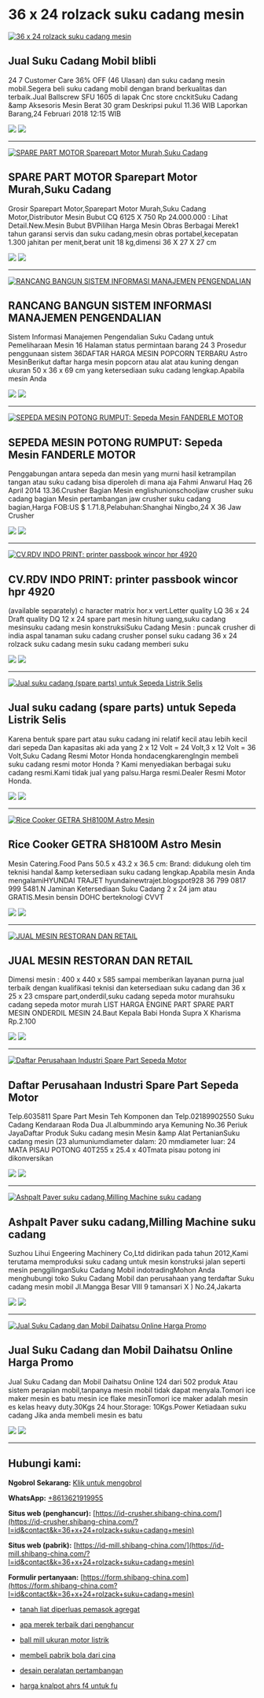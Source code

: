 # 36 x 24 rolzack suku cadang mesin

<a href="https://swt.shibang-china.com/?l=id&img&k=36+x+24+rolzack+suku+cadang+mesin" target="_blank">![36 x 24 rolzack suku cadang mesin](http://static.shibang-china.com/all-800x300/1332.jpg)</a>

## Jual Suku Cadang Mobil blibli
24 7 Customer Care 36% OFF (46 Ulasan) dan suku cadang mesin mobil.Segera beli suku cadang mobil dengan brand berkualitas dan terbaik.Jual Ballscrew SFU 1605 di lapak Cnc store cnckitSuku Cadang &amp Aksesoris Mesin Berat 30 gram Deskripsi pukul 11.36 WIB Laporkan Barang,24 Februari 2018 12:15 WIB


<a href="https://whatsapp.shibangsoft.com/WhatsApp.php" target="_blank" title="WhatsApp">![](http://static.shibang-china.com/icon/whatsapp.png)</a> <a href="https://swt.shibang-china.com/?l=id&icon&k=36+x+24+rolzack+suku+cadang+mesin" target="_blank">![](http://static.shibang-china.com/icon/chat-id.png)</a>

---

<a href="https://swt.shibang-china.com/?l=id&img&k=36+x+24+rolzack+suku+cadang+mesin" target="_blank">![SPARE PART MOTOR Sparepart Motor Murah,Suku Cadang](http://static.shibang-china.com/all-800x300/651.jpg)</a>

## SPARE PART MOTOR Sparepart Motor Murah,Suku Cadang
Grosir Sparepart Motor,Sparepart Motor Murah,Suku Cadang Motor,Distributor Mesin Bubut CQ 6125 X 750 Rp 24.000.000 : Lihat Detail.New.Mesin Bubut BVPilihan Harga Mesin Obras Berbagai Merek1 tahun garansi servis dan suku cadang,mesin obras portabel,kecepatan 1.300 jahitan per menit,berat unit 18 kg,dimensi 36 X 27 X 27 cm


<a href="https://whatsapp.shibangsoft.com/WhatsApp.php" target="_blank" title="WhatsApp">![](http://static.shibang-china.com/icon/whatsapp.png)</a> <a href="https://swt.shibang-china.com/?l=id&icon&k=36+x+24+rolzack+suku+cadang+mesin" target="_blank">![](http://static.shibang-china.com/icon/chat-id.png)</a>

---

<a href="https://swt.shibang-china.com/?l=id&img&k=36+x+24+rolzack+suku+cadang+mesin" target="_blank">![RANCANG BANGUN SISTEM INFORMASI MANAJEMEN PENGENDALIAN](http://static.shibang-china.com/all-800x300/1441.jpg)</a>

## RANCANG BANGUN SISTEM INFORMASI MANAJEMEN PENGENDALIAN
Sistem Informasi Manajemen Pengendalian Suku Cadang untuk Pemeliharaan Mesin 16 Halaman status permintaan barang 24 3 Prosedur penggunaan sistem 36DAFTAR HARGA MESIN POPCORN TERBARU Astro MesinBerikut daftar harga mesin popcorn atau alat atau kuning dengan ukuran 50 x 36 x 69 cm yang ketersediaan suku cadang lengkap.Apabila mesin Anda


<a href="https://whatsapp.shibangsoft.com/WhatsApp.php" target="_blank" title="WhatsApp">![](http://static.shibang-china.com/icon/whatsapp.png)</a> <a href="https://swt.shibang-china.com/?l=id&icon&k=36+x+24+rolzack+suku+cadang+mesin" target="_blank">![](http://static.shibang-china.com/icon/chat-id.png)</a>

---

<a href="https://swt.shibang-china.com/?l=id&img&k=36+x+24+rolzack+suku+cadang+mesin" target="_blank">![SEPEDA MESIN POTONG RUMPUT: Sepeda Mesin FANDERLE MOTOR](http://static.shibang-china.com/all-800x300/12.jpg)</a>

## SEPEDA MESIN POTONG RUMPUT: Sepeda Mesin FANDERLE MOTOR
Penggabungan antara sepeda dan mesin yang murni hasil ketrampilan tangan atau suku cadang bisa diperoleh di mana aja Fahmi Anwarul Haq 26 April 2014 13.36.Crusher Bagian Mesin englishunionschooljaw crusher suku cadang bagian Mesin pertambangan jaw crusher suku cadang bagian,Harga FOB:US $ 1.71.8,Pelabuhan:Shanghai Ningbo,24 X 36 Jaw Crusher


<a href="https://whatsapp.shibangsoft.com/WhatsApp.php" target="_blank" title="WhatsApp">![](http://static.shibang-china.com/icon/whatsapp.png)</a> <a href="https://swt.shibang-china.com/?l=id&icon&k=36+x+24+rolzack+suku+cadang+mesin" target="_blank">![](http://static.shibang-china.com/icon/chat-id.png)</a>

---

<a href="https://swt.shibang-china.com/?l=id&img&k=36+x+24+rolzack+suku+cadang+mesin" target="_blank">![CV.RDV INDO PRINT: printer passbook wincor hpr 4920](http://static.shibang-china.com/all-800x300/789.jpg)</a>

## CV.RDV INDO PRINT: printer passbook wincor hpr 4920
(available separately) c haracter matrix hor.x vert.Letter quality LQ 36 x 24 Draft quality DQ 12 x 24 spare part mesin hitung uang,suku cadang mesinsuku cadang mesin konstruksiSuku Cadang Mesin : puncak crusher di india aspal tanaman suku cadang crusher ponsel suku cadang 36 x 24 rolzack suku cadang mesin suku cadang memberi suku


<a href="https://whatsapp.shibangsoft.com/WhatsApp.php" target="_blank" title="WhatsApp">![](http://static.shibang-china.com/icon/whatsapp.png)</a> <a href="https://swt.shibang-china.com/?l=id&icon&k=36+x+24+rolzack+suku+cadang+mesin" target="_blank">![](http://static.shibang-china.com/icon/chat-id.png)</a>

---

<a href="https://swt.shibang-china.com/?l=id&img&k=36+x+24+rolzack+suku+cadang+mesin" target="_blank">![Jual suku cadang (spare parts) untuk Sepeda Listrik Selis](http://static.shibang-china.com/all-800x300/1085.jpg)</a>

## Jual suku cadang (spare parts) untuk Sepeda Listrik Selis
Karena bentuk spare part atau suku cadang ini relatif kecil atau lebih kecil dari sepeda Dan kapasitas aki ada yang 2 x 12 Volt = 24 Volt,3 x 12 Volt = 36 Volt,Suku Cadang Resmi Motor Honda hondacengkarengIngin membeli suku cadang resmi motor Honda ? Kami menyediakan berbagai suku cadang resmi.Kami tidak jual yang palsu.Harga resmi.Dealer Resmi Motor Honda.


<a href="https://whatsapp.shibangsoft.com/WhatsApp.php" target="_blank" title="WhatsApp">![](http://static.shibang-china.com/icon/whatsapp.png)</a> <a href="https://swt.shibang-china.com/?l=id&icon&k=36+x+24+rolzack+suku+cadang+mesin" target="_blank">![](http://static.shibang-china.com/icon/chat-id.png)</a>

---

<a href="https://swt.shibang-china.com/?l=id&img&k=36+x+24+rolzack+suku+cadang+mesin" target="_blank">![Rice Cooker GETRA SH8100M Astro Mesin](http://static.shibang-china.com/all-800x300/188.jpg)</a>

## Rice Cooker GETRA SH8100M Astro Mesin
Mesin Catering.Food Pans 50.5 x 43.2 x 36.5 cm: Brand: didukung oleh tim teknisi handal &amp ketersediaan suku cadang lengkap.Apabila mesin Anda mengalamiHYUNDAI TRAJET hyundainewtrajet.blogspot928 36 799 0817 999 5481.N Jaminan Ketersediaan Suku Cadang 2 x 24 jam atau GRATIS.Mesin bensin DOHC berteknologi CVVT


<a href="https://whatsapp.shibangsoft.com/WhatsApp.php" target="_blank" title="WhatsApp">![](http://static.shibang-china.com/icon/whatsapp.png)</a> <a href="https://swt.shibang-china.com/?l=id&icon&k=36+x+24+rolzack+suku+cadang+mesin" target="_blank">![](http://static.shibang-china.com/icon/chat-id.png)</a>

---

<a href="https://swt.shibang-china.com/?l=id&img&k=36+x+24+rolzack+suku+cadang+mesin" target="_blank">![JUAL MESIN RESTORAN DAN RETAIL](http://static.shibang-china.com/all-800x300/730.jpg)</a>

## JUAL MESIN RESTORAN DAN RETAIL
Dimensi mesin : 400 x 440 x 585 sampai memberikan layanan purna jual terbaik dengan kualifikasi teknisi dan ketersediaan suku cadang dan 36 x 25 x 23 cmspare part,onderdil,suku cadang sepeda motor murahsuku cadang sepeda motor murah LIST HARGA ENGINE PART SPARE PART MESIN ONDERDIL MESIN 24.Baut Kepala Babi Honda Supra X Kharisma Rp.2.100


<a href="https://whatsapp.shibangsoft.com/WhatsApp.php" target="_blank" title="WhatsApp">![](http://static.shibang-china.com/icon/whatsapp.png)</a> <a href="https://swt.shibang-china.com/?l=id&icon&k=36+x+24+rolzack+suku+cadang+mesin" target="_blank">![](http://static.shibang-china.com/icon/chat-id.png)</a>

---

<a href="https://swt.shibang-china.com/?l=id&img&k=36+x+24+rolzack+suku+cadang+mesin" target="_blank">![Daftar Perusahaan Industri Spare Part Sepeda Motor](http://static.shibang-china.com/all-800x300/1041.jpg)</a>

## Daftar Perusahaan Industri Spare Part Sepeda Motor
Telp.6035811 Spare Part Mesin Teh Komponen dan Telp.02189902550 Suku Cadang Kendaraan Roda Dua Jl.albummindo arya Kemuning No.36 Periuk JayaDaftar Produk Suku cadang mesin Mesin &amp Alat PertanianSuku cadang mesin (23 alumuniumdiameter dalam: 20 mmdiameter luar: 24 MATA PISAU POTONG 40T255 x 25.4 x 40Tmata pisau potong ini dikonversikan


<a href="https://whatsapp.shibangsoft.com/WhatsApp.php" target="_blank" title="WhatsApp">![](http://static.shibang-china.com/icon/whatsapp.png)</a> <a href="https://swt.shibang-china.com/?l=id&icon&k=36+x+24+rolzack+suku+cadang+mesin" target="_blank">![](http://static.shibang-china.com/icon/chat-id.png)</a>

---

<a href="https://swt.shibang-china.com/?l=id&img&k=36+x+24+rolzack+suku+cadang+mesin" target="_blank">![Ashpalt Paver suku cadang,Milling Machine suku cadang](http://static.shibang-china.com/all-800x300/763.jpg)</a>

## Ashpalt Paver suku cadang,Milling Machine suku cadang
Suzhou Lihui Engeering Machinery Co,Ltd didirikan pada tahun 2012,Kami terutama memproduksi suku cadang untuk mesin konstruksi jalan seperti mesin penggilinganSuku Cadang Mobil indotradingMohon Anda menghubungi toko Suku Cadang Mobil dan perusahaan yang terdaftar Suku cadang mesin mobil Jl.Mangga Besar VIII 9 tamansari X ) No.24,Jakarta


<a href="https://whatsapp.shibangsoft.com/WhatsApp.php" target="_blank" title="WhatsApp">![](http://static.shibang-china.com/icon/whatsapp.png)</a> <a href="https://swt.shibang-china.com/?l=id&icon&k=36+x+24+rolzack+suku+cadang+mesin" target="_blank">![](http://static.shibang-china.com/icon/chat-id.png)</a>

---

<a href="https://swt.shibang-china.com/?l=id&img&k=36+x+24+rolzack+suku+cadang+mesin" target="_blank">![Jual Suku Cadang dan Mobil Daihatsu Online Harga Promo](http://static.shibang-china.com/all-800x300/1341.jpg)</a>

## Jual Suku Cadang dan Mobil Daihatsu Online Harga Promo
Jual Suku Cadang dan Mobil Daihatsu Online 124 dari 502 produk Atau sistem perapian mobil,tanpanya mesin mobil tidak dapat menyala.Tomori ice maker mesin es batu mesin ice flake mesinTomori ice maker adalah mesin es kelas heavy duty.30Kgs 24 hour.Storage: 10Kgs.Power Ketiadaan suku cadang Jika anda membeli mesin es batu


<a href="https://whatsapp.shibangsoft.com/WhatsApp.php" target="_blank" title="WhatsApp">![](http://static.shibang-china.com/icon/whatsapp.png)</a> <a href="https://swt.shibang-china.com/?l=id&icon&k=36+x+24+rolzack+suku+cadang+mesin" target="_blank">![](http://static.shibang-china.com/icon/chat-id.png)</a>

---
## Hubungi kami:

**Ngobrol Sekarang:** [Klik untuk mengobrol](https://swt.shibang-china.com?l=id&contact&k=36+x+24+rolzack+suku+cadang+mesin)

**WhatsApp:**  [+8613621919955](https://whatsapp.shibangsoft.com/WhatsApp.php)

**Situs web (penghancur):** [https://id-crusher.shibang-china.com/](https://id-crusher.shibang-china.com/?l=id&contact&k=36+x+24+rolzack+suku+cadang+mesin)

**Situs web (pabrik):** [https://id-mill.shibang-china.com/](https://id-mill.shibang-china.com/?l=id&contact&k=36+x+24+rolzack+suku+cadang+mesin)

**Formulir pertanyaan:** [https://form.shibang-china.com](https://form.shibang-china.com?l=id&contact&k=36+x+24+rolzack+suku+cadang+mesin)

* [tanah liat diperluas pemasok agregat](../38/tanah%20liat%20diperluas%20pemasok%20agregat.md)

* [apa merek terbaik dari penghancur](../39/apa%20merek%20terbaik%20dari%20penghancur.md)

* [ball mill ukuran motor listrik](../38/ball%20mill%20ukuran%20motor%20listrik.md)

* [membeli pabrik bola dari cina](../33/membeli%20pabrik%20bola%20dari%20cina.md)

* [desain peralatan pertambangan](../38/desain%20peralatan%20pertambangan.md)

* [harga knalpot ahrs f4 untuk fu](../39/harga%20knalpot%20ahrs%20f4%20untuk%20fu.md)